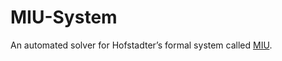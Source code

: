 # MIU-System
An automated solver for Hofstadter’s formal system called [MIU](https://www.google.com).
